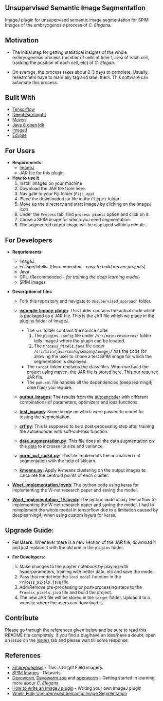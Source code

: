 ## Unsupervised Semantic Image Segmentation

ImageJ plugin for unsupervised semantic image segmentation for SPIM Images of the embryogenesis process of *C. Elegans.*

## Motivation

- The initial step for getting statistical insights of the whole embryogenesis process (number of cells at time t, area of each cell, tracking the position of each cell, etc) of *C. Elegan*.

- On average, the process takes about 2-3 days to complete. Usually, researchers have to manually tag and label them. This software can automate this process.

## Built With
- [Tensorflow](https://www.tensorflow.org/)
- [DeepLearning4J](https://deeplearning4j.org/)
- [Maven](https://maven.apache.org/)
- [Java 8 open jdk](https://openjdk.java.net/install/)
- [ImageJ](https://imagej.net/Fiji/Downloads)
- [Eclipse](https://www.eclipse.org/downloads/)

## For Users
- **Requirements**
  - [ImageJ](https://imagej.net/Fiji/Downloads)
  - JAR file for this plugin
- **How to use it**
  1. Install ImageJ on your machine
  2. Download the JAR file from here.
  3. Navigate to your Fiji folder (`Fiji.app`)
  4. Place the downloaded jar file in the `Plugins` folder.
  5. Move up the directory and start ImageJ by clicking on the ImageJ icon.
  6. Under the `Process` tab, find `process pixels` option and click on it.
  7. Chose a SPIM image for which you need segmentation.
  8. The segmented output image will be displayed within a minute.

## For Developers
- **Requriements**
  - ImageJ
  - Eclispe/IntelliJ (Recommended - *easy to build maven projects*)
  - Java
  - GPU (Recommended - *for training the deep learning model*)
  - SPIM images

- **Description of files**
  - Fork this repository and navigate to `Unsupervised_approach` folder.

  - **[example-legacy-plugin](https://github.com/devoworm/GSOC-2019/tree/master/Unsupervised_approach/example-legacy-plugin)**: This folder contains the actual code which is packaged as a JAR file. This is the JAR file which we place in the plugins folder of ImageJ.
    - The `src` folder contains the source code.
      1. The `plugins.config` file under `/src/main/resources/` folder tells ImageJ where the plugin can be located.
      2. The `Process_Pixels.java` file under `/src/main/java/com/mycompany/imagej/` has the code for allowing the user to chose a test SPIM image for which the segmentation is displayed.
    - The `target` folder contains the class files. When we build the project using maven, the JAR file is stored here. This our required JAR file.
    - The `pom.xml` file handles all the dependencies (deep learning4j core files) you require.
  - **[output_images](https://github.com/devoworm/GSOC-2019/tree/master/Unsupervised_approach/output_images)**: The results from the [autoencoder](https://github.com/devoworm/GSOC-2019/blob/master/Unsupervised_approach/Wnet_implementation.ipynb) with different combinations of parameters, optimizers and loss functions.

  - **[test_images](https://github.com/devoworm/GSOC-2019/tree/master/Unsupervised_approach/test_images)**: Some image on which were passed to model for testing the segmentation.

  - **[crf.py](https://github.com/devoworm/GSOC-2019/blob/master/Unsupervised_approach/crf.py)**: This is supposed to be a post-processing step after training the autoencoder with soft-cut-loss function.

  - **[data_augmentation.py](https://github.com/devoworm/GSOC-2019/blob/master/Unsupervised_approach/data_augmentation.py)**: This file does all the data augmentation on this [data](https://github.com/devoworm/GSoC-2017/tree/master/src/data/interim/lattice-light-sheet) to increase its size and variance.

  - **[norm_cut_scikit.py](https://github.com/devoworm/GSOC-2019/blob/master/Unsupervised_approach/norm_cut_scikit.py)**: This file implements the normalized cut segmentation with the help of sklearn.

  - **[kmeans.py](https://github.com/devoworm/GSOC-2019/blob/master/Unsupervised_approach/kmeans.py)**: Apply K-means clustering on the output images to calculate the centroid points of each cluster.

- **[Wnet_implementation.ipynb](https://github.com/devoworm/GSOC-2019/blob/master/Unsupervised_approach/Wnet_implementation.ipynb)**: The python code using keras for implementing the W-net research paper and saving the model.

- **[Wnet_implementation_TF.ipynb](https://github.com/devoworm/GSOC-2019/blob/master/Unsupervised_approach/Wnet_implementation_TF.ipynb)**: The python code using Tensorflow for implementing the W-net research paper and saving the model. I had to reimplement the whole model in tensorflow due to a limitation caused by deeplearning4j when using custom layers for keras.

## Upgrade Guide:
- **For Users:** Whenever there is a new version of the JAR file, download it and just replace it with the old one in the `plugins` folder.

- **For Developers:**
  1. Make changes to the jupyter notebook by playing with hyperparameters, training with better data, etc and save the model.
  2. Pass that model into the `load_model` function in the `Process_pixels.java` file.
  3. Add/Remove pre-processing or post-processing steps to the `Process_pixels.java` file and build the project.
  4. The new JAR file will be stored in the `target` folder. Upload it to a website where the users can download it.

## Contribute
Please go through the references given below and be sure to read this README file completely. If you find a bug/have an idea/have a doubt, open an issue on the [issues](https://github.com/devoworm/GSOC-2019/issues) tab and please wait till some response.

## References

- [Embryogenesis](https://www.youtube.com/watch?v=M2ApXHhYbaw) - This is Bright Field imagery.
- [SPIM Images](https://github.com/devoworm/GSoC-2017/tree/master/src/data/interim) - Datasets
- [Devoworm](https://devoworm.weebly.com/), [Devoworm zoo](https://devoworm.github.io/devozoo.htm) and [openworm](http://openworm.org/) - Getting started in learning more abour *C. Elegans*
- [How to write an ImageJ plugin](https://www.youtube.com/watch?v=YIWpoBnnLio) - Writing your own ImageJ plugin
- [Wnet- Fully Unsupervised Semantic Image Segmentation](https://arxiv.org/pdf/1711.08506.pdf)